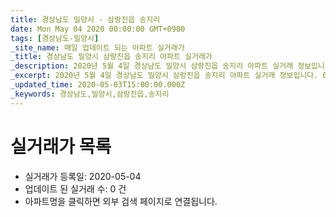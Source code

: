 ```yaml
---
title: 경상남도 밀양시 - 삼랑진읍 송지리
date: Mon May 04 2020 00:00:00 GMT+0900
tags: [경상남도-밀양시]
_site_name: 매일 업데이트 되는 아파트 실거래가
_title: 경상남도 밀양시 삼랑진읍 송지리 아파트 실거래가
_description: 2020년 5월 4일 경상남도 밀양시 삼랑진읍 송지리 아파트 실거래 정보입니다. 0건 아파트 정보가 있습니다.
_excerpt: 2020년 5월 4일 경상남도 밀양시 삼랑진읍 송지리 아파트 실거래 정보입니다. 0건 아파트 정보가 있습니다.
_updated_time: 2020-05-03T15:00:00.000Z
_keywords: 경상남도,밀양시,삼랑진읍,송지리
---
```






# 실거래가 목록
- 실거래가 등록일: 2020-05-04
- 업데이트 된 실거래 수: 0 건
- 아파트명을 클릭하면 외부 검색 페이지로 연결됩니다.




